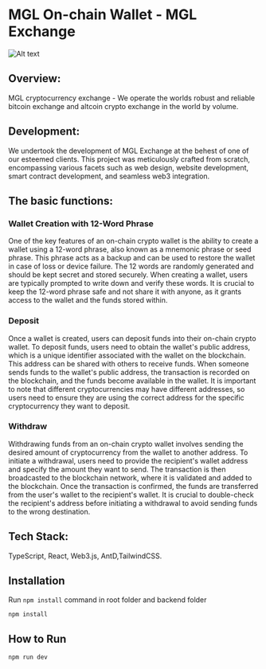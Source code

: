 # MGL On-chain Wallet - MGL Exchange

![Alt text](https://file%252B.vscode-resource.vscode-cdn.net/Users/Daveayo/Downloads/MGL-exchange-master/image_2023_09_06T20_37_24_966Z.png?version%253D1694465943807)
## Overview:
MGL cryptocurrency exchange - We operate the worlds robust and reliable bitcoin exchange and altcoin crypto exchange in the world by volume.

## Development:
We undertook the development of MGL Exchange at the behest of one of our esteemed clients. This project was meticulously crafted from scratch, encompassing various facets such as web design, website development, smart contract development, and seamless web3 integration.

## The basic functions:

### Wallet Creation with 12-Word Phrase
One of the key features of an on-chain crypto wallet is the ability to create a wallet using a 12-word phrase, also known as a mnemonic phrase or seed phrase. This phrase acts as a backup and can be used to restore the wallet in case of loss or device failure. The 12 words are randomly generated and should be kept secret and stored securely. When creating a wallet, users are typically prompted to write down and verify these words. It is crucial to keep the 12-word phrase safe and not share it with anyone, as it grants access to the wallet and the funds stored within.

### Deposit
Once a wallet is created, users can deposit funds into their on-chain crypto wallet. To deposit funds, users need to obtain the wallet's public address, which is a unique identifier associated with the wallet on the blockchain. This address can be shared with others to receive funds. When someone sends funds to the wallet's public address, the transaction is recorded on the blockchain, and the funds become available in the wallet. It is important to note that different cryptocurrencies may have different addresses, so users need to ensure they are using the correct address for the specific cryptocurrency they want to deposit.

### Withdraw
Withdrawing funds from an on-chain crypto wallet involves sending the desired amount of cryptocurrency from the wallet to another address. To initiate a withdrawal, users need to provide the recipient's wallet address and specify the amount they want to send. The transaction is then broadcasted to the blockchain network, where it is validated and added to the blockchain. Once the transaction is confirmed, the funds are transferred from the user's wallet to the recipient's wallet. It is crucial to double-check the recipient's address before initiating a withdrawal to avoid sending funds to the wrong destination.


## Tech Stack:
TypeScript, React, Web3.js, AntD,TailwindCSS.



## Installation
Run `npm install` command in root folder and backend folder
```
npm install 
```
## How to Run

```
npm run dev 
```